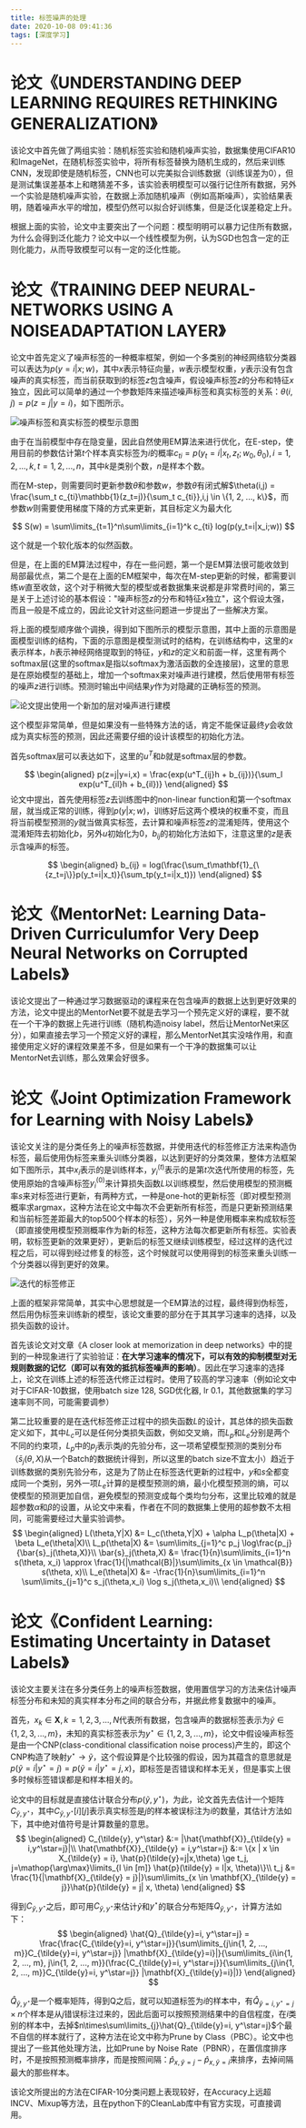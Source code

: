 ```yaml
---
title: 标签噪声的处理
date: 2020-10-08 09:41:36
tags: [深度学习]
---
```


# 论文《UNDERSTANDING DEEP LEARNING REQUIRES RETHINKING GENERALIZATION》

该论文中首先做了两组实验：随机标签实验和随机噪声实验，数据集使用CIFAR10和ImageNet，在随机标签实验中，将所有标签替换为随机生成的，然后来训练CNN，发现即使是随机标签，CNN也可以完美拟合训练数据（训练误差为0），但是测试集误差基本上和瞎猜差不多，该实验表明模型可以强行记住所有数据，另外一个实验是随机噪声实验，在数据上添加随机噪声（例如高斯噪声），实验结果表明，随着噪声水平的增加，模型仍然可以拟合好训练集，但是泛化误差稳定上升。

根据上面的实验，论文中主要突出了一个问题：模型明明可以暴力记住所有数据，为什么会得到泛化能力？论文中以一个线性模型为例，认为SGD也包含一定的正则化能力，从而导致模型可以有一定的泛化性能。

# 论文《TRAINING DEEP NEURAL-NETWORKS USING A NOISEADAPTATION LAYER》

论文中首先定义了噪声标签的一种概率框架，例如一个多类别的神经网络软分类器可以表达为$p(y=i|x;w)$，其中$x$表示特征向量，$w$表示模型权重，$y$表示没有包含噪声的真实标签，而当前获取到的标签$z$包含噪声，假设噪声标签$z$的分布和特征$x$独立，因此可以简单的通过一个参数矩阵来描述噪声标签和真实标签的关系：$\theta(i,j)=p(z=j|y=i)$，如下图所示。

![噪声标签和真实标签的模型示意图](噪声标签和真实标签的关系.png)

由于在当前模型中存在隐变量，因此自然使用EM算法来进行优化，在E-step，使用目前的参数估计第$t$个样本真实标签为$i$的概率$c_{ti}=p(y_t = i | x_t, z_t; w_0, \theta_0), i=1,2,...,k, t=1,2,...,n$，其中$k$是类别个数，$n$是样本个数。

而在M-step，则需要同时更新参数$\theta$和参数$w$，参数$\theta$有闭式解$\theta(i,j) = \frac{\sum_t c_{ti}\mathbb{1}(z_t=j)}{\sum_t c_{ti}},i,j \in \{1, 2, ..., k\}$，而参数$w$则需要使用梯度下降的方式来更新，其目标定义为最大化

$$
S(w) = \sum\limits_{t=1}^n\sum\limits_{i=1}^k c_{ti} log(p(y_t=i|x_i;w))
$$

这个就是一个软化版本的似然函数。

但是，在上面的EM算法过程中，存在一些问题，第一个是EM算法很可能收敛到局部最优点，第二个是在上面的EM框架中，每次在M-step更新的时候，都需要训练$w$直至收敛，这个对于稍微大型的模型或者数据集来说都是非常费时间的，第三是关于上述讨论的基本假设："噪声标签$z$的分布和特征$x$独立"，这个假设太强，而且一般是不成立的，因此论文针对这些问题进一步提出了一些解决方案。

将上面的模型顺序做个调换，得到如下图所示的模型示意图，其中上面的示意图是面模型训练的结构，下面的示意图是模型测试时的结构，在训练结构中，这里的$x$表示样本，$h$表示神经网络提取到的特征，$y$和$z$的定义和前面一样，这里有两个softmax层(这里的softmax是指以softmax为激活函数的全连接层)，这里的意思是在原始模型的基础上，增加一个softmax来对噪声进行建模，然后使用带有标签的噪声$z$进行训练。预测时输出中间结果$y$作为对隐藏的正确标签的预测。

![论文提出使用一个新加的层对噪声进行建模](sModel.png)

这个模型非常简单，但是如果没有一些特殊方法的话，肯定不能保证最终$y$会收敛成为真实标签的预测，因此还需要仔细的设计该模型的初始化方法。

首先softmax层可以表达如下，这里的$u^T$和$b$就是softmax层的参数。

$$
\begin{aligned}
    p(z=j|y=i,x) = \frac{exp(u^T_{ij}h + b_{ij})}{\sum_l exp(u^T_{il}h + b_{il})}
\end{aligned}
$$
论文中提出，首先使用标签$z$去训练图中的non-linear function和第一个softmax层，就当成正常的训练，得到$p(y|x;w)$，训练好后这两个模块的权重不变，而且将当前模型预测的$y$就当做真实标签，去计算和噪声标签$z$的混淆矩阵，使用这个混淆矩阵去初始化$b$，另外$u$初始化为0，$b_{ij}$的初始化方法如下，注意这里的$z$是表示含噪声的标签。

$$
\begin{aligned}
    b_{ij} = log(\frac{\sum_t\mathbf{1}_{\{z_t=j\}}p(y_t=i|x_t)}{\sum_tp(y_t=i|x_t)})
\end{aligned}
$$


# 论文《MentorNet: Learning Data-Driven Curriculumfor Very Deep Neural Networks on Corrupted Labels》
该论文提出了一种通过学习数据驱动的课程来在包含噪声的数据上达到更好效果的方法，论文中提出的MentorNet要不就是去学习一个预先定义好的课程，要不就在一个干净的数据上先进行训练（随机构造noisy label，然后让MentorNet来区分），如果直接去学习一个预定义好的课程，那么MentorNet其实没啥作用，和直接使用定义好的课程效果差不多，但是如果有一个干净的数据集可以让MentorNet去训练，那么效果会好很多。


# 论文《Joint Optimization Framework for Learning with Noisy Labels》
该论文关注的是分类任务上的噪声标签数据，并使用迭代的标签修正方法来构造伪标签，最后使用伪标签来重头训练分类器，以达到更好的分类效果，整体方法框架如下图所示，其中$x_i$表示的是训练样本，$y^{(t)}_i$表示的是第$t$次迭代所使用的标签，先使用原始的含噪声标签$y^{(0)}_i$来计算损失函数$L$以训练模型，然后使用模型的预测概率$s$来对标签进行更新，有两种方式，一种是one-hot的更新标签（即对模型预测概率求argmax，这种方法在论文中每次不会更新所有标签，而是只更新预测结果和当前标签差距最大的top500个样本的标签），另外一种是使用概率来构成软标签（即直接使用模型预测概率作为新的标签，这种方法每次都更新所有标签。实验表明，软标签更新的效果更好），更新后的标签又继续训练模型，经过这样的迭代过程之后，可以得到经过修复的标签，这个时候就可以使用得到的标签来重头训练一个分类器以得到更好的效果。

![迭代的标签修正](标签修正框架.png)

上面的框架非常简单，其实中心思想就是一个EM算法的过程，最终得到伪标签，然后用伪标签来训练新的模型，该论文重要的部分在于其其学习速率的选择，以及损失函数的设计。

首先该论文对文章《A closer look at memorization in deep networks》中的提到的一种现象进行了实验验证：**在大学习速率的情况下，可以有效的抑制模型对无规则数据的记忆（即可以有效的抵抗标签噪声的影响）**。因此在学习速率的选择上，论文在训练上述的标签迭代修正过程时。使用了较高的学习速率（例如论文中对于CIFAR-10数据，使用batch size 128, SGD优化器, lr 0.1，其他数据集的学习速率则不同，可能需要调参）

第二比较重要的是在迭代标签修正过程中的损失函数$L$的设计，其总体的损失函数定义如下，其中$L_c$可以是任何分类损失函数，例如交叉熵，而$L_p$和$L_e$分别是两个不同的约束项，$L_p$中的$p_j$表示类$j$的先验分布，这一项希望模型预测的类别分布（$\bar{s}_j(\theta,X)$从一个Batch的数据统计得到，所以这里的batch size不宜太小）趋近于训练数据的类别先验分布，这是为了防止在标签迭代更新的过程中，$y$和$s$全都变成同一个类别，另外一项$L_e$计算的是模型预测的熵，最小化模型预测的熵，可以使模型的预测更加自信，避免模型的预测变成每个类均匀分布，这里比较难的就是超参数$\alpha$和$\beta$的设置，从论文中来看，作者在不同的数据集上使用的超参数不太相同，可能需要经过大量实验调参。
$$
\begin{aligned}
    L(\theta,Y|X) &= L_c(\theta,Y|X) + \alpha L_p(\theta|X) + \beta L_e(\theta|X)\\
    L_p(\theta|X) &= \sum\limits_{j=1}^c p_j \log\frac{p_j}{\bar{s}_j(\theta,X)}\\
    \bar{s}_j(\theta,X) &= \frac{1}{n}\sum\limits_{i=1}^n s(\theta, x_i) \approx \frac{1}{|\mathcal{B}|}\sum\limits_{x \in \mathcal{B}} s(\theta, x)\\
    L_e(\theta|X) &= -\frac{1}{n}\sum\limits_{i=1}^n \sum\limits_{j=1}^c s_j(\theta,x_i) \log s_j(\theta,x_i)\\
\end{aligned}
$$

# 论文《Confident Learning: Estimating Uncertainty in Dataset Labels》
该论文主要关注在多分类任务上的噪声标签数据，使用置信学习的方法来估计噪声标签分布和未知的真实样本分布之间的联合分布，并据此修复数据中的噪声。

首先，$x_k \in \mathbf{X}, k=1,2,3,...,N$代表所有数据，包含噪声的数据标签表示为$\tilde{y} \in \{1, 2, 3, ..., m\}$，未知的真实标签表示为$y^\star \in \{1, 2, 3, ..., m\}$，论文中假设噪声标签是由一个CNP(class-conditional classification noise process)产生的，即这个CNP构造了映射$y^\star \rightarrow \tilde{y}$，这个假设算是个比较强的假设，因为其蕴含的意思就是$p(\tilde{y} = i|y^\star=j) = p(\tilde{y} = i|y^\star=j,x)$，即标签是否错误和样本无关，但是事实上很多时候标签错误都是和样本相关的。

论文中的目标就是直接估计联合分布$p(\tilde{y}, y^\star)$，为此，论文首先去估计一个矩阵$C_{\tilde{y}, y^\star}$，其中$C_{\tilde{y}, y^\star}[i][j]$表示真实标签是$j$的样本被误标注为$i$的数量，其估计方法如下，其中绝对值符号是计算数量的意思。
$$
\begin{aligned}
    C_{\tilde{y}, y^\star} &:= |\hat{\mathbf{X}}_{\tilde{y} = i,y^\star=j}|\\
    \hat{\mathbf{X}}_{\tilde{y} = i,y^\star=j} &:= \{x | x \in X_{\tilde{y} = i}, \hat{p}(\tilde{y}=j|x,\theta) \ge t_j, j=\mathop{\arg\max}\limits_{l \in [m]} \hat{p}(\tilde{y} = l|x, \theta)\}\\
    t_j &= \frac{1}{|\mathbf{X}_{\tilde{y} = j}|}\sum\limits_{x \in \mathbf{X}_{\tilde{y} = j}}\hat{p}(\tilde{y} = j| x, \theta)
\end{aligned}
$$

得到$C_{\tilde{y}, y^\star}$之后，即可用$C_{\tilde{y}, y^\star}$来估计$\tilde{y}$和$y^\star$的联合分布矩阵$Q_{\tilde{y}, y^\star}$，计算方法如下：
$$
\begin{aligned}
    \hat{Q}_{\tilde{y}=i, y^\star=j} = \frac{\frac{C_{\tilde{y}=i, y^\star=j}}{\sum\limits_{j\in{1, 2, ..., m}}C_{\tilde{y}=i, y^\star=j}} |\mathbf{X}_{\tilde{y}=i}|}{\sum\limits_{i\in{1, 2, ..., m}, j\in{1, 2, ..., m}}(\frac{C_{\tilde{y}=i, y^\star=j}}{\sum\limits_{j\in{1, 2, ..., m}}C_{\tilde{y}=i, y^\star=j}} |\mathbf{X}_{\tilde{y}=i}|)}
\end{aligned}
$$

$\hat{Q}_{\tilde{y}, y^\star}$是一个概率矩阵，得到Q之后，就可以知道标签为$i$的样本中，有$\hat{Q}_{\tilde{y}=i, y^\star=j} \times n$个样本是从$j$错误标注过来的，因此后面可以按照预测结果中的自信程度，在$i$类别的样本中，去掉$n\times\sum\limits_{j}\hat{Q}_{\tilde{y}=i, y^\star=j}$个最不自信的样本就行了，这种方法在论文中称为Prune by Class（PBC）。论文中也提出了一些其他处理方法，比如Prune by Noise Rate（PBNR），在置信度排序时，不是按照预测概率排序，而是按照间隔：$\hat{p}_{x,\tilde{y}=j} - \hat{p}_{x,\tilde{y}=i}$来排序，去掉间隔最大的那些样本。

该论文所提出的方法在CIFAR-10分类问题上表现较好，在Accuracy上远超INCV、Mixup等方法，且在python下的CleanLab库中有官方实现，可直接调用。

